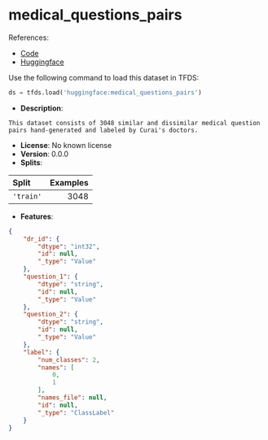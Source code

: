 # medical_questions_pairs

References:

*   [Code](https://github.com/huggingface/datasets/blob/master/datasets/medical_questions_pairs)
*   [Huggingface](https://huggingface.co/datasets/medical_questions_pairs)



Use the following command to load this dataset in TFDS:

```python
ds = tfds.load('huggingface:medical_questions_pairs')
```

*   **Description**:

```
This dataset consists of 3048 similar and dissimilar medical question pairs hand-generated and labeled by Curai's doctors.
```

*   **License**: No known license
*   **Version**: 0.0.0
*   **Splits**:

Split  | Examples
:----- | -------:
`'train'` | 3048

*   **Features**:

```json
{
    "dr_id": {
        "dtype": "int32",
        "id": null,
        "_type": "Value"
    },
    "question_1": {
        "dtype": "string",
        "id": null,
        "_type": "Value"
    },
    "question_2": {
        "dtype": "string",
        "id": null,
        "_type": "Value"
    },
    "label": {
        "num_classes": 2,
        "names": [
            0,
            1
        ],
        "names_file": null,
        "id": null,
        "_type": "ClassLabel"
    }
}
```


